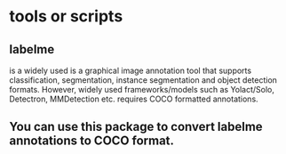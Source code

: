 # tools or scripts

<h2>labelme</h2> is a widely used is a graphical image annotation tool that supports classification, segmentation, instance segmentation and object detection formats. However, widely used frameworks/models such as Yolact/Solo, Detectron, MMDetection etc. requires COCO formatted annotations.

<H2>You can use this package to convert labelme annotations to COCO format.</H2>

